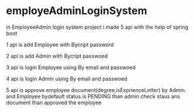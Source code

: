 # employeAdminLoginSystem
in EmployeeAdmin login system project i made 5 api with the help of spring boot

1 api is add Employee with Bycript password

2 api is add Admin with Bycript passwoed

3 api is login Employee using By email and passwoed 

4 api is login Admin using By email and passwoed 

5 api is approve employee document(degree,isExprienceLetter) by Admin. and Employee bydefault status is PENDING than admin check staus ans document than approved the employee
